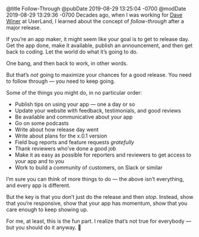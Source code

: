 @title Follow-Through
@pubDate 2019-08-29 13:25:04 -0700
@modDate 2019-08-29 13:29:36 -0700
Decades ago, when I was working for [Dave Winer](http://scripting.com/) at UserLand, I learned about the concept of *follow-through* after a major release.

If you’re an app maker, it might seem like your goal is to get to release day. Get the app done, make it available, publish an announcement, and then get back to coding. Let the world do what it’s going to do.

One bang, and then back to work, in other words.

But that’s *not* going to maximize your chances for a good release. You need to follow through — you need to keep going.

Some of the things you might do, in no particular order:

* Publish tips on using your app — one a day or so
* Update your website with feedback, testimonials, and good reviews
* Be available and communicative about your app
* Go on some podcasts
* Write about how release day went
* Write about plans for the x.0.1 version
* Field bug reports and feature requests *gratefully*
* Thank reviewers who’ve done a good job
* Make it as easy as possible for reporters and reviewers to get access to your app and to you
* Work to build a community of customers, on Slack or similar

I’m sure you can think of more things to do — the above isn’t everything, and every app is different.

But the key is that you don’t just do the release and then *stop*. Instead, show that you‘re responsive, show that your app has momentum, show that you care enough to keep showing up.

For me, at least, this is the fun part. I realize that’s not true for everybody — but you should do it anyway. 🎩
